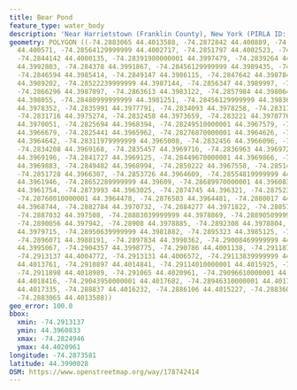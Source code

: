 ```yaml
---
title: Bear Pond
feature_type: water_body
description: 'Near Harrietstown (Franklin County), New York (PIRLA ID: ADIR004)'
geometry: POLYGON ((-74.2883065 44.4013588, -74.2872842 44.400889, -74.28631540000001
  44.400571, -74.28564129999999 44.4002717, -74.2851797 44.4002523, -74.2847032 44.4001323,
  -74.2844142 44.4000135, -74.28391980000001 44.3997479, -74.2839264 44.3993738, -74.2840704
  44.3992803, -74.284378 44.3991867, -74.28456129999999 44.3989435, -74.2842078 44.3986863,
  -74.2846594 44.3985414, -74.2849147 44.3986115, -74.2847642 44.3987845, -74.2851569
  44.3989202, -74.28522239999999 44.3987144, -74.2856347 44.3989997, -74.2860733 44.3989015,
  -74.2866296 44.3987097, -74.2863613 44.3983122, -74.2857984 44.3980643, -74.28528780000001
  44.398055, -74.28480999999999 44.3981251, -74.28456129999999 44.3983636, -74.2839918
  44.3978352, -74.2835991 44.3977791, -74.2834093 44.3978258, -74.2831731 44.3977885,
  -74.2831716 44.3975274, -74.2832458 44.3973659, -74.283221 44.3970776, -74.283145
  44.3970051, -74.2825694 44.3968394, -74.28249510000001 44.3967579, -74.28249460000001
  44.3966679, -74.2825441 44.3965962, -74.28276870000001 44.3964626, -74.28301980000001
  44.3964642, -74.28311979999999 44.3965008, -74.2832456 44.3966096, -74.2833952 44.3968266,
  -74.2834208 44.3969168, -74.2835457 44.3969716, -74.2836963 44.3969726, -74.28387119999999
  44.3969196, -74.2841727 44.3969125, -74.28449670000001 44.3969866, -74.28477289999999
  44.3969883, -74.2849482 44.3968994, -74.2850222 44.3967558, -74.28514699999999 44.3966845,
  -74.2851728 44.3966307, -74.2853726 44.3964609, -74.28554819999999 44.396354, -74.2859723
  44.3961946, -74.28652289999999 44.39609, -74.28689970000001 44.3960833, -74.2872251
  44.3961754, -74.2873993 44.3963025, -74.2874745 44.396321, -74.2875238 44.3963933,
  -74.28760010000001 44.3964478, -74.2876503 44.3964481, -74.2880017 44.3967204, -74.2881521
  44.3968744, -74.2882784 44.3970732, -74.2884277 44.3971822, -74.288578 44.3973452,
  -74.2887032 44.397508, -74.28883039999999 44.3978869, -74.28890509999999 44.3979414,
  -74.2890056 44.397942, -74.28908 44.3978885, -74.2892308 44.3978804, -74.2894055
  44.3979715, -74.28950639999999 44.3981882, -74.2895323 44.3985125, -74.2896069 44.398711,
  -74.2896071 44.3988191, -74.2897834 44.3990362, -74.29008469999999 44.3993082, -74.29015920000001
  44.3995067, -74.2904357 44.3998775, -74.290786 44.4001138, -74.2911874 44.4002783,
  -74.2913137 44.4004772, -74.2913131 44.4006572, -74.29113839999999 44.4010883, -74.2910894
  44.4013761, -74.2910897 44.4014841, -74.29114010000001 44.4015925, -74.2912151 44.401755,
  -74.2911898 44.4018989, -74.291065 44.4020961, -74.29096610000001 44.4020955, -74.2906646
  44.4018416, -74.29043950000001 44.4017682, -74.28946310000001 44.4017711, -74.2892124
  44.4017335, -74.288837 44.4016232, -74.2886106 44.4015227, -74.28836029999999 44.4014491,
  -74.2883065 44.4013588))
geo_error: 100.0
bbox:
  xmin: -74.2913137
  ymin: 44.3960833
  xmax: -74.2824946
  ymax: 44.4020961
longitude: -74.2873581
latitude: 44.3990028
OSM: https://www.openstreetmap.org/way/178742414
---
```

